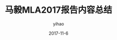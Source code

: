---
layout:     post
title:      马毅MLA2017报告内容总结
# subtitle:   
date:       2017-11-6
author:     yihao
header-img: img/2017-11-6-header.png
catalog: 	 true
category: private 
tags:
    - machine Learning 
    - Deep Learning
---